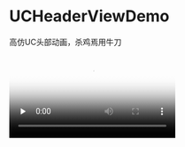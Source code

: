 # UCHeaderViewDemo
高仿UC头部动画，杀鸡焉用牛刀


<video id="video" controls="" preload="none" poster="https://github.com/fanOfDemo/UCHeaderViewDemo/blob/master/demo/device-2017-11-23-171305.png">
      <source id="mp4" src="https://github.com/fanOfDemo/UCHeaderViewDemo/blob/master/demo/device-2017-11-23-164343.mp4" type="video/mp4">
      <p>Your user agent does not support the HTML5 Video element.</p>
    </video>
